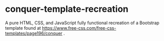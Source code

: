 # conquer-template-recreation
A pure HTML, CSS, and JavaScript fully functional recreation of a Bootstrap template found at https://www.free-css.com/free-css-templates/page196/conquer .
